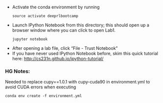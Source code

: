 * Activate the conda environment by running
	```
    source activate deeprlbootcamp
    ```
* Launch IPython Notebook from this directory; this should open up a browser window where you can click to open Lab1.
	```
    jupyter notebook
    ```
* After opening a lab file, click “File - Trust Notebook”
* If you have never used IPython Notebook before, skim this quick tutorial here: http://cs231n.github.io/ipython-tutorial/ 


### HG Notes:
Needed to replace cupy==1.0.1 with cupy-cuda90 in environment.yml to avoid CUDA errors when executing
```
conda env create -f environment.yml
```
